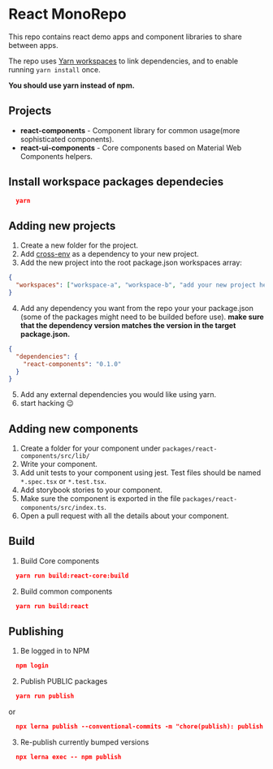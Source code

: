 # React MonoRepo

This repo contains react demo apps and component libraries to share between apps.

The repo uses [Yarn workspaces](https://classic.yarnpkg.com/en/docs/workspaces/) to link dependencies, and to enable running `yarn install` once.

**You should use yarn instead of npm.**


## Projects
* **react-components** - Component library for common usage(more sophisticated components).
* **react-ui-components** - Core components based on Material Web Components helpers.

## Install workspace packages dependecies
```json
  yarn
```

## Adding new projects
1. Create a new folder for the project.
2. Add [cross-env](https://www.npmjs.com/package/cross-env) as a dependency to your new project.
3. Add the new project into the root package.json workspaces array:
```json
{
  "workspaces": ["workspace-a", "workspace-b", "add your new project here"]
}
```
4. Add any dependency you want from the repo your your package.json (some of the packages might need to be builded before use). **make sure that the dependency version matches the version in the target package.json.** 

```json
{
  "dependencies": {
    "react-components": "0.1.0"
  }
}
```
5. Add any external dependencies you would like using yarn.
6. start hacking :wink:

## Adding new components
1. Create a folder for your component under `packages/react-components/src/lib/`
2. Write your component.
3. Add unit tests to your component using jest. Test files should be named `*.spec.tsx` or `*.test.tsx`.
4. Add storybook stories to your component.
5. Make sure the component is exported in the file `packages/react-components/src/index.ts`.
6. Open a pull request with all the details about your component.

## Build
1. Build Core components
```json
  yarn run build:react-core:build
``` 
2. Build common components
```json
  yarn run build:react
``` 

## Publishing
1. Be logged in to NPM
```json
  npm login
``` 
2. Publish PUBLIC packages 
```json
  yarn run publish
``` 
or
```json
  npx lerna publish --conventional-commits -m "chore(publish): publish %s [ci skip]"
``` 
3. Re-publish currently bumped versions
```json
  npx lerna exec -- npm publish
```
